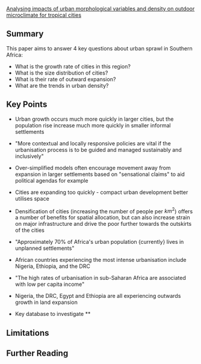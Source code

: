 [Analysing impacts of urban morphological variables and density on outdoor microclimate for tropical cities](https://www.sciencedirect.com/science/article/pii/S0360132322008769)
## Summary

This paper aims to answer 4 key questions about urban sprawl in Southern Africa:

- What is the growth rate of cities in this region?
- What is the size distribution of cities?
- What is their rate of outward expansion?
- What are the trends in urban density?

## Key Points

- Urban growth occurs much more quickly in larger cities, but the population rise increase much more quickly in smaller informal settlements
- "More contextual and locally responsive policies are vital if the urbanisation process is to be guided and managed sustainably and inclusively"
- Over-simplified models often encourage movement away from expansion in larger settlements based on "sensational claims" to aid political agendas for example
- Cities are expanding too quickly - compact urban development better utilises space
- Densification of cities (increasing the number of people per $km^2$) offers a number of benefits for spatial allocation, but can also increase strain on major infrastructure and drive the poor further towards the outskirts of the cities
- "Approximately 70% of Africa's urban population {currently} lives in unplanned settlements"
- African countries experiencing the most intense urbanisation include Nigeria, Ethiopia, and the DRC
- "The high rates of urbanisation in sub-Saharan Africa are associated with low per capita income"
- Nigeria, the DRC, Egypt and Ethiopia are all experiencing outwards growth in land expansion

- Key database to investigate **
## Limitations

## Further Reading
